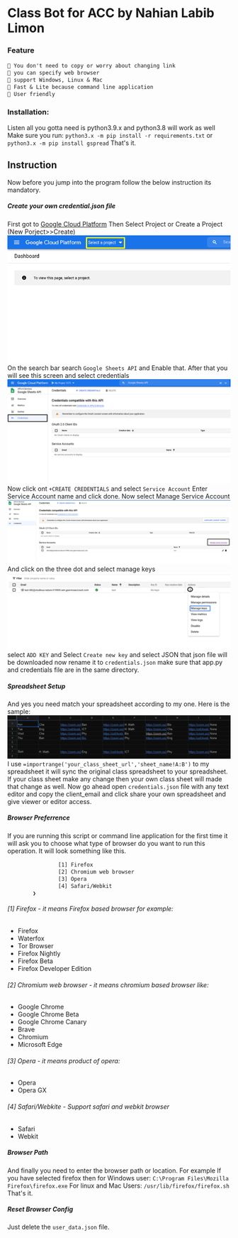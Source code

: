 # Class Bot for ACC by Nahian Labib Limon

### Feature
    🔵 You don't need to copy or worry about changing link
    🔵 you can specify web browser
    🔵 support Windows, Linux & Mac
    🔵 Fast & Lite because command line application
    🔵 User friendly

### Installation:
Listen all you gotta need is python3.9.x and python3.8 will work as well
Make sure you run:  ```python3.x -m pip install -r requirements.txt``` or ```python3.x -m pip install gspread```
That's it.
## Instruction
Now before you jump into the program follow the below instruction its mandatory.
##### Create your own credential.json file
First got to [Google Cloud Platform](https://console.cloud.google.com/ "Google Cloud Platform")
Then Select Project or Create a Project (New Porject>>Create)
![](https://raw.githubusercontent.com/Limon22811/class_bot/main/image/Select%20Project.png)
On the search bar search `Google Sheets API` and Enable that.
After that you will see this screen and select credentials
![](https://raw.githubusercontent.com/Limon22811/class_bot/main/image/credentials.png)
Now click ont `+CREATE CREDENTIALS` and select `Service Account` 
Enter Service Account name and click done.
Now select Manage Service Account ![](https://raw.githubusercontent.com/Limon22811/class_bot/main/image/manage.png)
And click on the three dot and select manage keys ![](https://raw.githubusercontent.com/Limon22811/class_bot/main/image/manage%20key.png)
select `ADD KEY` and Select `Create new key` and select JSON
that json file will be downloaded now rename it to `credentials.json` make sure that app.py and credentials file are in the same directory.
##### Spreadsheet Setup
    
And yes you need match your spreadsheet according to my one.
Here is the sample:
![](https://raw.githubusercontent.com/Limon22811/class_bot/main/image/spreadsheet.PNG)
I use `=importrange('your_class_sheet_url','sheet_name!A:B')` to my spreadsheet
it will sync the original class spreadsheet to your spreadsheet. If your class sheet make any change then your own class sheet will made that change as well.
Now go ahead open `credentials.json` file with any text editor and copy the client_email
and click share your own spreadsheet and give viewer or editor access.

##### Browser Preferrence
If you are running this script or command line application for the first time it will ask you to choose what type of
browser do you want to run this operation. It will look something like this.
```What type of browser will you use for opening zoom link?
                [1] Firefox
                [2] Chromium web browser
                [3] Opera
                [4] Safari/Webkit
        ❯
```
###### [1] Firefox - it means Firefox based browser for example:
- Firefox
- Waterfox 
- Tor Browser 
- Firefox Nightly 
- Firefox Beta 
- Firefox Developer Edition
###### [2] Chromium web browser - it means chromium based browser like:
- Google Chrome 
- Google Chrome Beta 
- Google Chrome Canary 
- Brave 
- Chromium 
- Microsoft Edge
###### [3] Opera - it means product of opera:
- Opera
- Opera GX
###### [4] Safari/Webkite - Support safari and webkit browser
- Safari
- Webkit
##### Browser Path
And finally you need to enter the browser path or location.
For example If you have selected firefox then for Windows user:
```‪C:\Program Files\Mozilla Firefox\firefox.exe```
For linux and Mac Users:
```/usr/lib/firefox/firefox.sh```
That's it.
##### Reset Browser Config
Just delete the `user_data.json` file.
